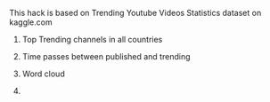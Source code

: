 This hack is based on Trending Youtube Videos Statistics dataset on kaggle.com

1. Top Trending channels in all countries

2. Time passes between published and trending

3. Word cloud

4. 
